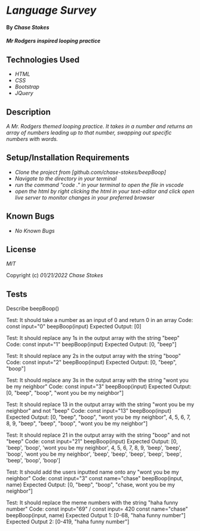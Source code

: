 # _Language Survey_

#### By _**Chase Stokes**_

#### _Mr Rodgers inspired looping practice_

## Technologies Used

* _HTML_
* _CSS_
* _Bootstrap_
* _JQuery_

## Description

_A Mr. Rodgers themed looping practice. It takes in a number and returns an array of numbers leading up to that number, swapping out specific numbers with words._

## Setup/Installation Requirements

* _Clone the project from [github.com/chase-stokes/beepBoop]_
* _Navigate to the directory in your terminal_
* _run the command "code ." in your terminal to open the file in vscode_
* _open the html by right clicking the html in your text-editor and click open live server to monitor changes in your preferred browser_

## Known Bugs

* _No Known Bugs_

## License

_MIT_

Copyright (c) _01/21/2022_ _Chase Stokes_

## Tests


Describe beepBoop()

Test: 
    It should take a number as an input of 0 and return 0 in an array
Code:
    const input="0"
    beepBoop(input)
Expected Output:
    [0]        

Test: 
    It should replace any 1s in the output array with the string "beep"
Code:
    const input="1"
    beepBoop(input)
Expected Output:
    [0, "beep"]        

Test: 
    It should replace any 2s in the output array with the string "boop"
Code:
    const input="2"
    beepBoop(input)
Expected Output:
    [0, "beep", "boop"]        

Test: 
    It should replace any 3s in the output array with the string "wont you be my neighbor"
Code:
    const input="3"
    beepBoop(input)
Expected Output:
    [0, "beep", "boop", "wont you be my neighbor"]        

Test: 
    It should replace 13 in the output array with the string "wont you be my neighbor" and not "beep"
Code:
    const input="13"
    beepBoop(input)
Expected Output:
    [0, "beep", "boop", "wont you be my neighbor", 4, 5, 6, 7, 8, 9, "beep", "beep", "boop", "wont you be my neighbor"]        

Test: 
    It should replace 21 in the output array with the string "boop" and not "beep"
Code:
    const input="21"
    beepBoop(input)
Expected Output:
    [0, 'beep', 'boop', 'wont you be my neighbor', 4, 5, 6, 7, 8, 9, 'beep', 'beep', 'boop', 'wont you be my neighbor', 'beep', 'beep', 'beep', 'beep', 'beep', 'beep', 'boop', 'boop']

Test: 
    It should add the users inputted name onto any "wont you be my neighbor"
Code:
    const input="3"
    const name="chase"
    beepBoop(input, name)
Expected Output:
    [0, "beep", "boop", "chase, wont you be my neighbor"]      

Test: 
    It should replace the meme numbers with the string "haha funny number"
Code:
    const input="69" / const input= 420
    const name="chase"
    beepBoop(input, name)
Expected Output 1:
    [0-68, "haha funny number"]      
Expected Output 2:
    [0-419, "haha funny number"]      